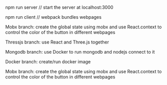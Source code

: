 npm run server // start the server at localhost:3000

npm run client // webpack bundles webpages

Mobx branch: create the global state using mobx and use React.context to control the color of the button in different webpages

Thressjs branch: use React and Three.js together 

Mongodb branch: use Docker to run mongodb and nodejs connect to it 

Docker branch: create/run docker image 

Mobx branch: create the global state using mobx and use React.context to control the color of the button in different webpages
